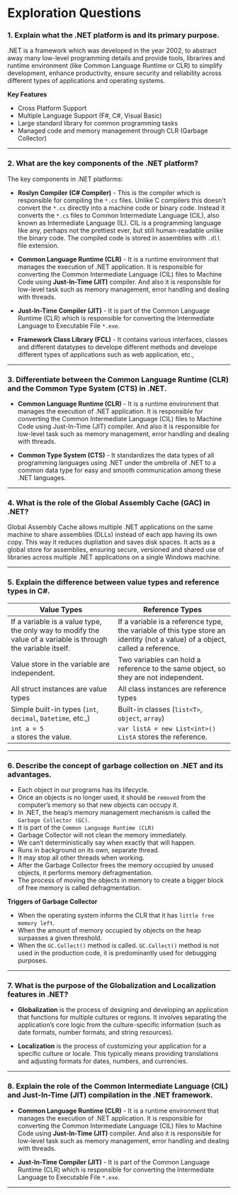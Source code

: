# **Exploration Questions**

### 1. Explain what the .NET platform is and its primary purpose. 
.NET is a framework which was developed in the year 2002, to abstract away many low-level programming details and provide tools, librarires and runtime environment (like Common Language Runtime or CLR) to simplify development, enhance productivity, ensure security and reliability across different types of applications and operating systems.

**Key Features**
- Cross Platform Support
- Multiple Language Support (F#, C#, Visual Basic)
- Large standard library for common programming tasks
- Managed code and memory management through CLR (Garbage Collector)

---

### 2. What are the key components of the .NET platform? 

The key components in .NET platforms:
- **Roslyn Compiler (C# Compiler)** - This is the compiler which is responsible for compiling the `*.cs` files. Unlike C compilers this doesn't convert the `*.cs` directly into a machine code or binary code. Instead it converts the `*.cs` files to Common Intermediate Language (CIL), also known as Intermediate Language (IL). CIL is a programming language like any, perhaps not the prettiest ever, but still human-readable unlike the binary code. The compiled code is stored in assemblies with `.dll` file extension.

- **Common Language Runtime (CLR)** - It is a runtime environment that manages the execution of .NET application. It is responsible for converting the Common Intermediate Language (CIL) files to Machine Code using **Just-In-Time (JIT)** compiler. And also it is responsible for low-level task such as memory management, error handling and dealing with threads.

- **Just-In-Time Compiler (JIT)** - It is part of the Common Language Runtime (CLR) which is responsible for converting the Intermediate Language to Executable File `*.exe`.

- **Framework Class Library (FCL)** - It contains various interfaces, classes and different datatypes to develope different methods and develope different types of applications such as web application, etc.,

---

### 3. Differentiate between the Common Language Runtime (CLR) and the Common Type System (CTS) in .NET. 

- **Common Language Runtime (CLR)** - It is a runtime environment that manages the execution of .NET application. It is responsible for converting the Common Intermediate Language (CIL) files to Machine Code using Just-In-Time (JIT) compiler. And also it is responsible for low-level task such as memory management, error handling and dealing with threads.

- **Common Type System (CTS)** - It standardizes the data types of all programming languages using .NET under the umbrella of .NET to a common data type for easy and smooth communication among these .NET languages.

---

### 4. What is the role of the Global Assembly Cache (GAC) in .NET? 

Global Assembly Cache allows multiple .NET applications on the same machine to share assemblies (DLLs) instead of each app having its own copy. This way it reduces dupliation and saves disk spaces. It acts as a global store for assemblies, ensuring secure, versioned and shared use of libraries across multiple .NET applications on a single Windows machine.

---

### 5. Explain the difference between value types and reference types in C#. 

| Value Types      |  Reference Types|
|------------|-----|
| If a variable is a value type, the only way to modify the value of a variable is through the variable itself.      |  If a variable is a reference type, the variable of this type store an identity (not a value) of a object, called a reference. |
| Value store in the variable are independent.       |  Two variables can hold a reference to the same object, so they are not independent. | 
| All struct instances are value types    |  All class instances are reference types |
| Simple built-in types (`int`, `decimal`, `Datetime`, etc.,) | Built-in classes (`list<T>`, `object`, `array`) |
| `int a = 5` </br> `a` stores the value. | `var listA = new List<int>()` </br>`ListA` stores the reference. |

---

### 6. Describe the concept of garbage collection on .NET and its advantages. 

- Each object in our programs has its lifecycle.
- Once an objects is no longer used, it should be `removed` from the computer’s memory so that new objects can occupy it.
- In .NET, the heap’s memory management mechanism is called the `Garbage Collector (GC)`.
- It is part of the `Common Language Runtime (CLR)`
- Garbage Collector will not clean the memory immediately.
- We can’t deterministically say when exactly that will happen.
- Runs in background on its own, separate thread.
- It may stop all other threads when working.
- After the Garbage Collector frees the memory occupied by unused objects, it performs memory defragmentation.
- The process of moving the objects in memory to create a bigger block of free memory is called defragmentation.

**Triggers of Garbage Collector**

- When the operating system informs the CLR that it has `little free memory left`.
- When the amount of memory occupied by objects on the heap surpasses a given threshold.
- When the `GC.Collect()` method is called. `GC.Collect()` method is not used in the production code, it is predominantly used for debugging purposes.

---

### 7. What is the purpose of the Globalization and Localization features in .NET? 

- **Globalization** is the process of designing and developing an application that functions for multiple cultures or regions. It involves separating the application’s core logic from the culture-specific information (such as date formats, number formats, and string resources).

- **Localization** is the process of customizing your application for a specific culture or locale. This typically means providing translations and adjusting formats for dates, numbers, and currencies.

---

### 8.  Explain the role of the Common Intermediate Language (CIL) and Just-In-Time (JIT) compilation in the .NET framework. 

- **Common Language Runtime (CLR)** - It is a runtime environment that manages the execution of .NET application. It is responsible for converting the Common Intermediate Language (CIL) files to Machine Code using **Just-In-Time (JIT)** compiler. And also it is responsible for low-level task such as memory management, error handling and dealing with threads.

- **Just-In-Time Compiler (JIT)** - It is part of the Common Language Runtime (CLR) which is responsible for converting the Intermediate Language to Executable File `*.exe`.

---